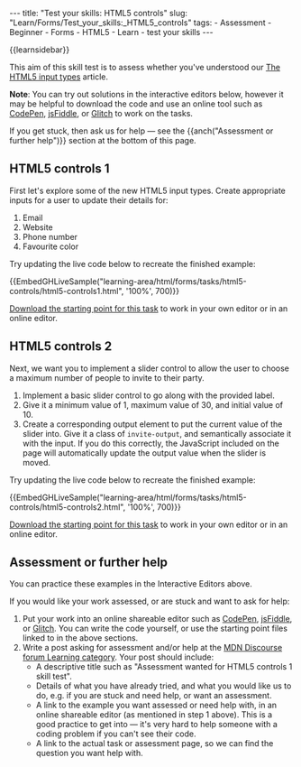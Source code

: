 --- title: "Test your skills: HTML5 controls" slug: "Learn/Forms/Test\_your\_skills:\_HTML5\_controls" tags: - Assessment - Beginner - Forms - HTML5 - Learn - test your skills ---

{{learnsidebar}}

This aim of this skill test is to assess whether you've understood our [The HTML5 input types](/en-US/docs/Learn/Forms/HTML5_input_types) article.

**Note**: You can try out solutions in the interactive editors below, however it may be helpful to download the code and use an online tool such as [CodePen](https://codepen.io/), [jsFiddle](https://jsfiddle.net/), or [Glitch](https://glitch.com/) to work on the tasks.  
  
If you get stuck, then ask us for help — see the {{anch("Assessment or further help")}} section at the bottom of this page.

HTML5 controls 1
----------------

First let's explore some of the new HTML5 input types. Create appropriate inputs for a user to update their details for:

1.  Email
2.  Website
3.  Phone number
4.  Favourite color

Try updating the live code below to recreate the finished example:

{{EmbedGHLiveSample("learning-area/html/forms/tasks/html5-controls/html5-controls1.html", '100%', 700)}}

[Download the starting point for this task](https://github.com/mdn/learning-area/blob/master/html/forms/tasks/html5-controls/html5-controls1-download.html) to work in your own editor or in an online editor.

HTML5 controls 2
----------------

Next, we want you to implement a slider control to allow the user to choose a maximum number of people to invite to their party.

1.  Implement a basic slider control to go along with the provided label.
2.  Give it a minimum value of 1, maximum value of 30, and initial value of 10.
3.  Create a corresponding output element to put the current value of the slider into. Give it a class of `invite-output`, and semantically associate it with the input. If you do this correctly, the JavaScript included on the page will automatically update the output value when the slider is moved.

Try updating the live code below to recreate the finished example:

{{EmbedGHLiveSample("learning-area/html/forms/tasks/html5-controls/html5-controls2.html", '100%', 700)}}

[Download the starting point for this task](https://github.com/mdn/learning-area/blob/master/html/forms/tasks/html5-controls/html5-controls2-download.html) to work in your own editor or in an online editor.

Assessment or further help
--------------------------

You can practice these examples in the Interactive Editors above.

If you would like your work assessed, or are stuck and want to ask for help:

1.  Put your work into an online shareable editor such as [CodePen](https://codepen.io/), [jsFiddle](https://jsfiddle.net/), or [Glitch](https://glitch.com/). You can write the code yourself, or use the starting point files linked to in the above sections.
2.  Write a post asking for assessment and/or help at the <a href="https://discourse.mozilla.org/c/mdn/learn" class="external external-icon">MDN Discourse forum Learning category</a>. Your post should include:
    -   A descriptive title such as "Assessment wanted for HTML5 controls 1 skill test".
    -   Details of what you have already tried, and what you would like us to do, e.g. if you are stuck and need help, or want an assessment.
    -   A link to the example you want assessed or need help with, in an online shareable editor (as mentioned in step 1 above). This is a good practice to get into — it's very hard to help someone with a coding problem if you can't see their code.
    -   A link to the actual task or assessment page, so we can find the question you want help with.
